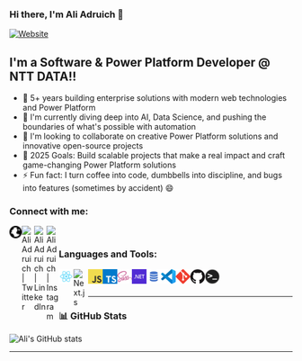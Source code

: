 ### Hi there, I'm Ali Adruich 👋

[![Website](https://img.shields.io/badge/adruich.com-UP-brightgreen)](https://adruich.com)

## I'm a Software & Power Platform Developer @ NTT DATA!!

- 🔭 5+ years building enterprise solutions with modern web technologies and Power Platform
- 🌱 I'm currently diving deep into AI, Data Science, and pushing the boundaries of what's possible with automation
- 👯 I'm looking to collaborate on creative Power Platform solutions and innovative open-source projects
- 🥅 2025 Goals: Build scalable projects that make a real impact and craft game-changing Power Platform solutions
- ⚡ Fun fact: I turn coffee into code, dumbbells into discipline, and bugs into features (sometimes by accident) 😄

### Connect with me:

[<img align="left" alt="adruich.com" width="22px" src="https://raw.githubusercontent.com/iconic/open-iconic/master/svg/globe.svg" />][website]
[<img align="left" alt="Ali Adruich | Twitter" width="22px" src="https://cdn.jsdelivr.net/npm/simple-icons@v3/icons/twitter.svg" />][twitter]
[<img align="left" alt="Ali Adruich | LinkedIn" width="22px" src="https://cdn.jsdelivr.net/npm/simple-icons@v3/icons/linkedin.svg" />][linkedin]
[<img align="left" alt="Ali Adruich | Instagram" width="22px" src="https://cdn.jsdelivr.net/npm/simple-icons@v3/icons/instagram.svg" />][instagram]

<br />

### Languages and Tools:

<img align="left" alt="React" width="26px" src="https://raw.githubusercontent.com/github/explore/80688e429a7d4ef2fca1e82350fe8e3517d3494d/topics/react/react.png" />
<img align="left" alt="Next.js" width="26px" src="https://cdn.jsdelivr.net/npm/simple-icons@v3/icons/next-dot-js.svg" />
<img align="left" alt="JavaScript" width="26px" src="https://raw.githubusercontent.com/github/explore/80688e429a7d4ef2fca1e82350fe8e3517d3494d/topics/javascript/javascript.png" />
<img align="left" alt="TypeScript" width="26px" src="https://raw.githubusercontent.com/github/explore/80688e429a7d4ef2fca1e82350fe8e3517d3494d/topics/typescript/typescript.png" />
<img align="left" alt="Sass" width="26px" src="https://raw.githubusercontent.com/github/explore/80688e429a7d4ef2fca1e82350fe8e3517d3494d/topics/sass/sass.png" />
<img align="left" alt=".NET" width="26px" src="https://raw.githubusercontent.com/github/explore/80688e429a7d4ef2fca1e82350fe8e3517d3494d/topics/dotnet/dotnet.png" />
<img align="left" alt="SQL" width="26px" src="https://raw.githubusercontent.com/github/explore/80688e429a7d4ef2fca1e82350fe8e3517d3494d/topics/sql/sql.png" />
<img align="left" alt="Visual Studio Code" width="26px" src="https://raw.githubusercontent.com/github/explore/80688e429a7d4ef2fca1e82350fe8e3517d3494d/topics/visual-studio-code/visual-studio-code.png" />
<img align="left" alt="Git" width="26px" src="https://raw.githubusercontent.com/github/explore/80688e429a7d4ef2fca1e82350fe8e3517d3494d/topics/git/git.png" />
<img align="left" alt="GitHub" width="26px" src="https://raw.githubusercontent.com/github/explore/78df643247d429f6cc873026c0622819ad797942/topics/github/github.png" />
<img align="left" alt="Terminal" width="26px" src="https://raw.githubusercontent.com/github/explore/80688e429a7d4ef2fca1e82350fe8e3517d3494d/topics/terminal/terminal.png" />

<br />
<br />

---

### 📊 GitHub Stats

![Ali's GitHub stats](https://github-readme-stats.vercel.app/api?username=YOUR_GITHUB_USERNAME&show_icons=true&theme=radical)

---

[website]: https://www.adruich.com
[twitter]: https://x.com/adruich1
[instagram]: https://www.instagram.com/adruich
[linkedin]: https://www.linkedin.com/in/adruich/
